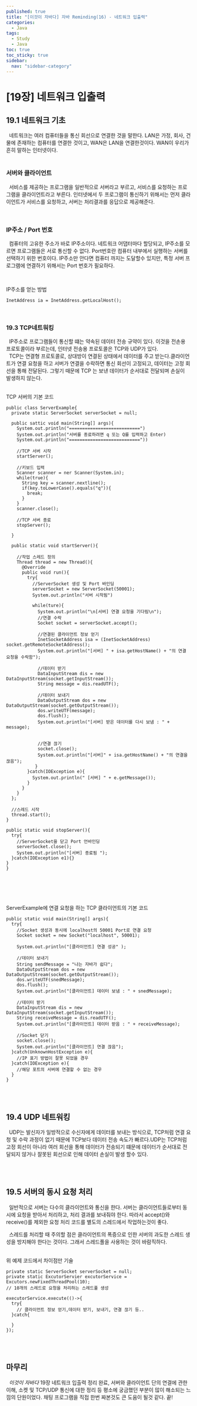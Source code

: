 ```yaml
---
published: true
title: "[이것이 자바다] 자바 Reminding(16) - 네트워크 입출력"
categories:
  - Java
tags:
  - Study
  - Java
toc: true
toc_sticky: true
sidebar:
  nav: "sidebar-category"
---
```


# [19장] 네트워크 입출력

## 19.1 네트워크 기초
&nbsp; 네트워크는 여러 컴퓨터들을 통신 회선으로 연결한 것을 말한다. LAN은 가정, 회사, 건물에 존재하는 컴퓨터를 연결한 것이고, WAN은 LAN을 연결한것이다. WAN이 우리가 흔히 말하는 인터넷이다.
<br>
<br>

### 서버와 클라이언트
&nbsp; 서비스를 제공하는 프로그램을 일반적으로 서버라고 부르고, 서비스를 요청하는 프로그램을 클라이언트라고 부른다. 인터넷에서 두 프로그램이 통신하기 위해서는 먼저 클라이언트가 서비스를 요청하고, 서버는 처리결과를 응답으로 제공해준다.

<br>

### IP주소 / Port 번호
&nbsp; 컴퓨터의 고유한 주소가 바로 IP주소이다. 네트워크 어댑터마다 할당되고, IP주소를 모르면 프로그램들은 서로 통신할 수 없다. Port번호란 컴퓨터 내부에서 실행하는 서버를 선택하기 위한 번호이다. IP주소만 안다면 컴퓨터 까지는 도달할수 있지만, 특정 서버 프로그램에 연결하기 위해서는 Port 번호가 필요하다.

<br>

IP주소를 얻는 방법

```
InetAddress ia = InetAddress.getLocalHost();

```

<br>

### 19.3 TCP네트워킹
&nbsp; IP주소로 프로그램들이 통신할 떄는 약속된 데이터 전송 규약이 있다. 이것을 전손용 프로토콜이라 부르는데, 인터넷 전송용 프로토콜은 TCP와 UDP가 있다.<br>
&nbsp; TCP는 연결형 프로토콜로, 상대방이 연결된 상태에서 데이터를 주고 받는다.클라이언트가 연결 요청을 하고 서버가 연결을 수락하면 통신 회선이 고정되고, 데이터는 고정 회선을 통해 전달된다. 그렇기 때문에 TCP
는 보낸 데이터가 순서대로 전달되며 손실이 발생하지 않는다.
<br>
<br>

TCP 서버의 기본 코드

```
public class ServerExample{
  private static ServerSocket serverSocket = null;

  public sattic void main(String[] args){
    System.out.println("===========================")
    System.out.println("서버를 종료하려면 q 또는 Q를 입력하고 Enter)
    System.out.println("==========================="))

    //TCP 서버 시작
    startServer();

    //키보드 입력
    Scanner scanner = ner Scanner(System.in);
    while(true){
      String key = scanner.nextline();
      if(key.toLowerCase().equals("q")){
        break;
      }
    }
    scanner.close();

    //TCP 서버 종료
    stopServer();

  }

  public static void startServer(){

    //작업 스레드 정의
    Thread thread = new Thread(){
      @Override
      public void run(){
        try{
          //ServerSocket 생성 및 Port 바인딩
          serverSocket = new ServerSocket(50001);
          System.out.println("서버 시작됨")

          while(ture){
            System.out.println("\n[서버] 연결 요청을 기다림\n");
            //연결 수락
            Socket socket = serverSocket.accept();

            //연결된 클라이언트 정보 얻기
            InetSocketAddress isa = (InetSocketAddress) socket.getRemoteSocketAddress();
            System.out.println("[서버] " + isa.getHostName() + "의 연결 요청을 수락함");

            //데이터 받기
            DataInputStream dis = new DataInputStream(socket.getInputStream());
            String message = dis.readUTF();

            //데이터 보내기
            DataOutputStream dos = new DataOutputStream(socket.getOutputStream());
            dos.writeUTF(message);
            dos.flush();
            System.out.println("[서버] 받은 데이터를 다시 보냄 : " + message);


            //연결 끊기
            socket.close();
            System.out.println("[서버]" + isa.getHostName() + "의 연결을 끊음");
           }
        }catch(IOException e){
          System.out.println(" [서버] " + e.getMessage());
        }
      }
    }
  };

  //스레드 시작
  thread.start();
}

public static void stopServer(){
  try{
    //ServerSocket을 닫고 Port 언바인딩
    serverSocket.close();
    System.out.println("[서버] 종료됨 ");
  }catch(IOException e1){}
}
}



```
<br>
<br>

ServerExample에 연결 요청을 하는 TCP 클라이언트의 기본 코드

```
public static void main(String[] args){
  try{
    //Socket 생성과 동시에 localhost의 50001 Port로 연결 요청
    Socket socket = new Socket("localhost", 50001);

    System.out.println("[클라이언트] 연결 성공" );

    //데이터 보내기
    String sendMessage = "나는 자바가 쉽다";
    DataOutputStream dos = new DataOutputStream(socket.getOutputStream());
    dos.writeUTF(snedMessage);
    dos.flush();
    System.out.println("[클라이언트] 데이터 보냄 : " + snedMessage);

    //데이터 받기
    DataInputStream dis = new DataInputStream(socket.getInputStream());
    String receiveMessage = dis.readUTF();
    System.out.println("[클라이언트] 데이터 받음 : " + receiveMessage);

    //Socket 닫기
    socket.close();
    System.out.println("[클라이언트] 연결 끊음");
  }catch(UnknownHostException e){
    //IP 표기 방법이 잘못 되었을 경우
  }catch(IOException e){
    //해당 포트의 서버에 연결할 수 없는 경우
  }
}

```

<br>
<br>

## 19.4 UDP 네트워킹
&nbsp; UDP는 발신자가 일방적으로 수신자에게 데이터를 보내는 방식으로, TCP처럼 연결 요청 및 수락 과정이 없기 때문에 TCP보다 데이터 전송 속도가 빠르다.UDP는 TCP처럼 고정 회선이 아니라 여러 회선을 통해 데이터가 전송되기 떄문에 데이터가 순서대로 전달되지 않거나 잘못된 회선으로 인해 데이터 손실이 발생 할수 있다.

<br>
<br>

## 19.5 서버의 동시 요청 처리
&nbsp; 일반적으로 서버는 다수의 클라이언트와 통신을 한다. 서버는 클라이언트들로부터 동시에 요청을 받아서 처리하고, 처리 결과를 보내줘야 한다. 따라서 accept()와 receive()를 제외한 요청 처리 코드를 별도의 스레드에서 작업하는것이 좋다.<br>

&nbsp; 스레드를 처리할 때 주의할 점은 클라이언트의 폭증으로 인한 서버의 과도한 스레드 생성을 방지해야 한다는 것이다. 그래서 스레드풀을 사용하는 것이 바람직하다.
<br>
<br>

위 예제 코드에서 차이점만 기술

```
private static ServerSocket serverSocket = null;
private static ExcutorServier excutorService = Excutors.newFixedThreadPool(10);
// 10개의 스레드로 요청을 처리하는 스레드풀 생성

executorService.execute(()->{
  try{
    // 클라이언트 정보 얻기,데이터 받기, 보내기, 연결 끊기 등..
  }catch{

  }
});

```
<br>
<br>



## 마무리

&nbsp; _이것이 자바다_ 19장 네트워크 입출력 정리 완료, 서버와 클라이언트 단의 연결에 관한 이해, 소켓 및 TCP/UDP 통신에 대한 정리 등 평소에 궁금했던 부분이 많이 해소되는 느낌의 단원이었다. 채팅 프로그램을 직접 한번 짜본것도 큰 도움이 될것 같다. 끝! 
